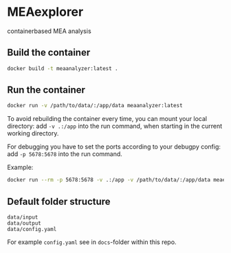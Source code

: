 # MEAexplorer
containerbased MEA analysis

## Build the container
```bash
docker build -t meaanalyzer:latest .
```
## Run the container
```bash
docker run -v /path/to/data/:/app/data meaanalyzer:latest
```
To avoid rebuilding the container every time, you can mount your local directory: add `-v .:/app` into the run command, when starting in the current working directory.

For debugging you have to set the ports according to your debugpy config: add `-p 5678:5678` into the run command.

Example:
```bash
docker run --rm -p 5678:5678 -v .:/app -v /path/to/data/:/app/data meaexplorer:latest .
```

## Default folder structure
```
data/input
data/output
data/config.yaml
```

For example `config.yaml` see in `docs`-folder within this repo.